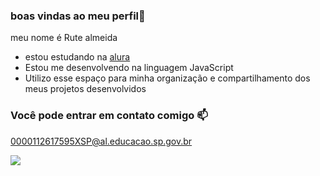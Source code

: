 ### boas vindas ao meu perfil🖤

meu nome é Rute almeida

- estou estudando na [alura](https://www.alura.com.br)
- Estou me desenvolvendo na linguagem JavaScript
- Utilizo esse espaço para minha organização e compartilhamento dos meus projetos desenvolvidos

### Você pode entrar em contato comigo 📫

0000112617595XSP@al.educacao.sp.gov.br



![](https://media.tenor.com/ax_6e2eeiRAAAAAi/brainvomit-nft.gif)
